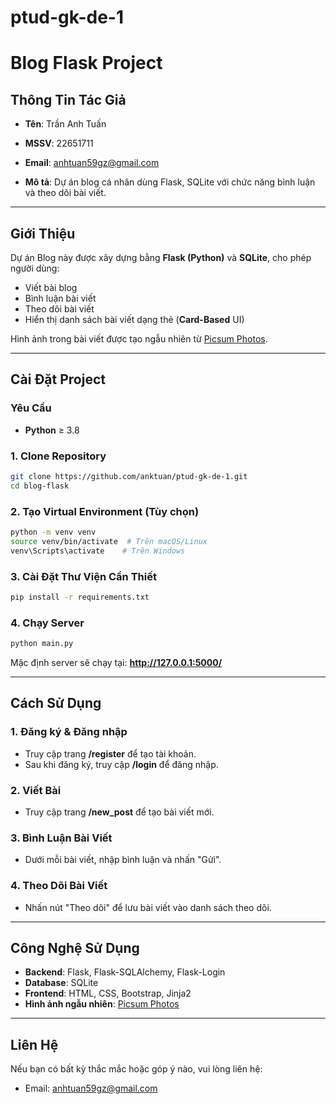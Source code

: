 # ptud-gk-de-1
# Blog Flask Project

## Thông Tin Tác Giả
- **Tên**:  Trần Anh Tuấn
- **MSSV**: 22651711
- **Email**: anhtuan59gz@gmail.com

- **Mô tả**: Dự án blog cá nhân dùng Flask, SQLite với chức năng bình luận và theo dõi bài viết.

---

## Giới Thiệu
Dự án Blog này được xây dựng bằng **Flask (Python)** và **SQLite**, cho phép người dùng:
- Viết bài blog
- Bình luận bài viết
- Theo dõi bài viết
- Hiển thị danh sách bài viết dạng thẻ (**Card-Based** UI)

Hình ảnh trong bài viết được tạo ngẫu nhiên từ [Picsum Photos](https://picsum.photos/).

---

## Cài Đặt Project
### Yêu Cầu
- **Python** ≥ 3.8


### 1. Clone Repository
```bash
git clone https://github.com/anktuan/ptud-gk-de-1.git
cd blog-flask
```

### 2. Tạo Virtual Environment (Tùy chọn)
```bash
python -m venv venv
source venv/bin/activate  # Trên macOS/Linux
venv\Scripts\activate    # Trên Windows
```

### 3. Cài Đặt Thư Viện Cần Thiết
```bash
pip install -r requirements.txt
```

### 4. Chạy Server
```bash
python main.py
```
Mặc định server sẽ chạy tại: **http://127.0.0.1:5000/**

---

## Cách Sử Dụng
### 1. Đăng ký & Đăng nhập
- Truy cập trang **/register** để tạo tài khoản.
- Sau khi đăng ký, truy cập **/login** để đăng nhập.

### 2. Viết Bài
- Truy cập trang **/new_post** để tạo bài viết mới.

### 3. Bình Luận Bài Viết
- Dưới mỗi bài viết, nhập bình luận và nhấn "Gửi".

### 4. Theo Dõi Bài Viết
- Nhấn nút "Theo dõi" để lưu bài viết vào danh sách theo dõi.

---

## Công Nghệ Sử Dụng
- **Backend**: Flask, Flask-SQLAlchemy, Flask-Login
- **Database**: SQLite
- **Frontend**: HTML, CSS, Bootstrap, Jinja2
- **Hình ảnh ngẫu nhiên**: [Picsum Photos](https://picsum.photos/)

---

## Liên Hệ
Nếu bạn có bất kỳ thắc mắc hoặc góp ý nào, vui lòng liên hệ:
- Email: anhtuan59gz@gmail.com


